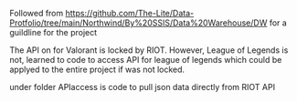 Followed from https://github.com/The-Lite/Data-Protfolio/tree/main/Northwind/By%20SSIS/Data%20Warehouse/DW for a guildline for the project

The API on for Valorant is locked by RIOT. However, League of Legends is not, learned to code to access API for league of legends which could be applyed to the entire project if was not locked.

under folder APIaccess is code to pull json data directly from RIOT API

